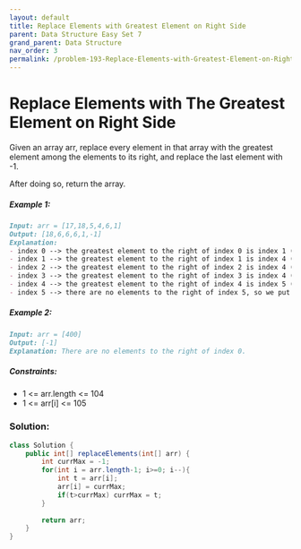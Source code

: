 ```yaml
---
layout: default
title: Replace Elements with Greatest Element on Right Side
parent: Data Structure Easy Set 7
grand_parent: Data Structure
nav_order: 3
permalink: /problem-193-Replace-Elements-with-Greatest-Element-on-Right-Side/
---
```

# Replace Elements with The Greatest Element on Right Side
Given an array arr, replace every element in that array with the greatest element among the elements to its right, and replace the last element with -1.

After doing so, return the array.

##### Example 1:
```markdown
Input: arr = [17,18,5,4,6,1]
Output: [18,6,6,6,1,-1]
Explanation:
- index 0 --> the greatest element to the right of index 0 is index 1 (18).
- index 1 --> the greatest element to the right of index 1 is index 4 (6).
- index 2 --> the greatest element to the right of index 2 is index 4 (6).
- index 3 --> the greatest element to the right of index 3 is index 4 (6).
- index 4 --> the greatest element to the right of index 4 is index 5 (1).
- index 5 --> there are no elements to the right of index 5, so we put -1.
```
##### Example 2:
```markdown
Input: arr = [400]
Output: [-1]
Explanation: There are no elements to the right of index 0.
```
##### Constraints:
* 1 <= arr.length <= 104
* 1 <= arr[i] <= 105

### Solution:
```java
class Solution {
    public int[] replaceElements(int[] arr) {
        int currMax = -1;
        for(int i = arr.length-1; i>=0; i--){
            int t = arr[i];
            arr[i] = currMax;
            if(t>currMax) currMax = t;
        }
        
        return arr;
    }
}
```


